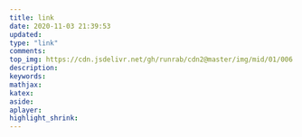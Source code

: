 ```yaml
---
title: link
date: 2020-11-03 21:39:53
updated:
type: "link"
comments:
top_img: https://cdn.jsdelivr.net/gh/runrab/cdn2@master/img/mid/01/006.jpg
description:
keywords:
mathjax:
katex:
aside:
aplayer:
highlight_shrink:
---
```

